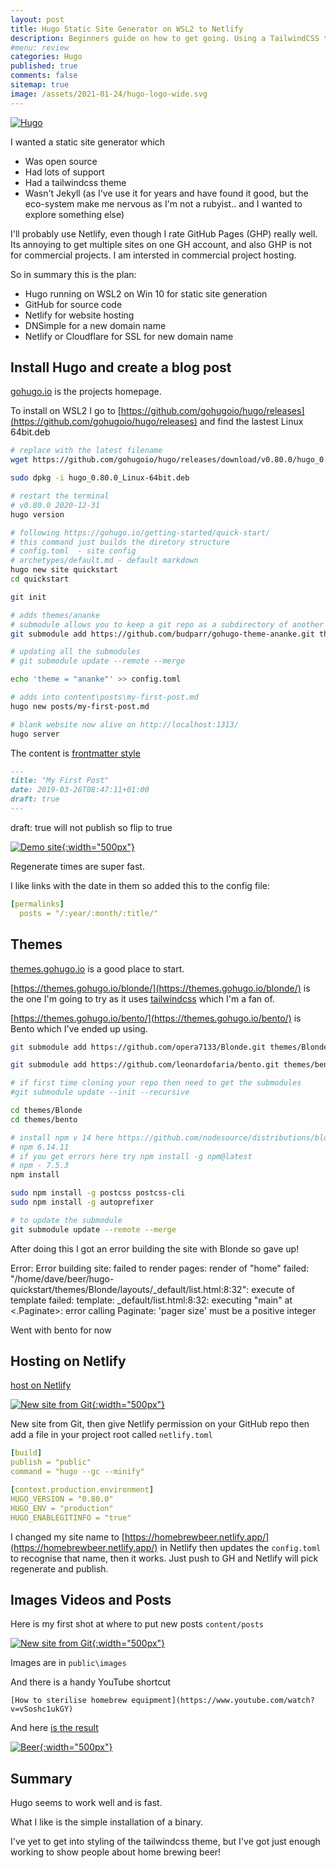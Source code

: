 ```yaml
---
layout: post
title: Hugo Static Site Generator on WSL2 to Netlify
description: Beginners guide on how to get going. Using a TailwindCSS theme.
#menu: review
categories: Hugo 
published: true 
comments: false     
sitemap: true
image: /assets/2021-01-24/hugo-logo-wide.svg
---
```


[![Hugo](/assets/2021-01-24/hugo-logo-wide.svg "Hugo")](/assets//2020-10-12/hugo-logo-wide.svg)

I wanted a static site generator which

- Was open source
- Had lots of support
- Had a tailwindcss theme
- Wasn't Jekyll (as I've use it for years and have found it good, but the eco-system make me nervous as I'm not a rubyist.. and I wanted to explore something else)

I'll probably use Netlify, even though I rate GitHub Pages (GHP) really well. Its annoying to get multiple sites on one GH account, and also GHP is not for commercial projects. I am intersted in commercial project hosting.

So in summary this is the plan:

- Hugo running on WSL2 on Win 10 for static site generation
- GitHub for source code
- Netlify for website hosting
- DNSimple for a new domain name
- Netlify or Cloudflare for SSL for new domain name

## Install Hugo and create a blog post

[gohugo.io](https://gohugo.io/) is the projects homepage.

To install on WSL2 I go to [https://github.com/gohugoio/hugo/releases](https://github.com/gohugoio/hugo/releases) and find the lastest Linux 64bit.deb

```bash
# replace with the latest filename
wget https://github.com/gohugoio/hugo/releases/download/v0.80.0/hugo_0.80.0_Linux-64bit.deb

sudo dpkg -i hugo_0.80.0_Linux-64bit.deb

# restart the terminal
# v0.80.0 2020-12-31
hugo version

# following https://gohugo.io/getting-started/quick-start/
# this command just builds the diretory structure
# config.toml  - site config
# archetypes/default.md - default markdown
hugo new site quickstart 
cd quickstart 

git init

# adds themes/ananke
# submodule allows you to keep a git repo as a subdirectory of another git repo
git submodule add https://github.com/budparr/gohugo-theme-ananke.git themes/ananke

# updating all the submodules
# git submodule update --remote --merge

echo 'theme = "ananke"' >> config.toml

# adds into content\posts\my-first-post.md
hugo new posts/my-first-post.md

# blank website now alive on http://localhost:1313/
hugo server
```

The content is [frontmatter style](https://gohugo.io/content-management/front-matter/)

```md
---
title: "My First Post"
date: 2019-03-26T08:47:11+01:00
draft: true
---
```

draft: true will not publish so flip to true

[![Demo site](/assets/2021-01-24/serve.jpg "demo"){:width="500px"}](/assets/2021-01-24/serve.jpg)

Regenerate times are super fast.

I like links with the date in them so added this to the config file:

```yml
[permalinks]
  posts = "/:year/:month/:title/"
```


## Themes

[themes.gohugo.io](https://themes.gohugo.io/) is a good place to start.

[https://themes.gohugo.io/blonde/](https://themes.gohugo.io/blonde/) is the one I'm going to try as it uses [tailwindcss](https://tailwindcss.com/) which I'm a fan of.

[https://themes.gohugo.io/bento/](https://themes.gohugo.io/bento/) is Bento which I've ended up using.

```bash
git submodule add https://github.com/opera7133/Blonde.git themes/Blonde

git submodule add https://github.com/leonardofaria/bento.git themes/bento

# if first time cloning your repo then need to get the submodules
#git submodule update --init --recursive

cd themes/Blonde
cd themes/bento

# install npm v 14 here https://github.com/nodesource/distributions/blob/master/README.md#deb
# npm 6.14.11
# if you get errors here try npm install -g npm@latest
# npm - 7.5.3
npm install

sudo npm install -g postcss postcss-cli
sudo npm install -g autoprefixer

# to update the submodule
git submodule update --remote --merge
```

After doing this I got an error building the site with Blonde so gave up!

Error: Error building site: failed to render pages: render of "home" failed: "/home/dave/beer/hugo-quickstart/themes/Blonde/layouts/_default/list.html:8:32": execute of template failed: template: _default/list.html:8:32: executing "main" at <.Paginate>: error calling Paginate: 'pager size' must be a positive integer

Went with bento for now

## Hosting on Netlify

[host on Netlify](https://gohugo.io/hosting-and-deployment/hosting-on-netlify/) 

[![New site from Git](/assets/2021-01-24/netlify.jpg "New Site from Git"){:width="500px"}](/assets/2021-01-24/netlify.jpg)

New site from Git, then give Netlify permission on your GitHub repo then add a file in your project root called `netlify.toml`

```yml
[build]
publish = "public" 
command = "hugo --gc --minify" 

[context.production.environment]
HUGO_VERSION = "0.80.0"
HUGO_ENV = "production"
HUGO_ENABLEGITINFO = "true"
```

I changed my site name to [https://homebrewbeer.netlify.app/](https://homebrewbeer.netlify.app/) in Netlify then updates the `config.toml` to recognise that name, then it works. Just push to GH and Netlify will pick regenerate and publish.

## Images Videos and Posts

Here is my first shot at where to put new posts `content/posts`

[![New site from Git](/assets/2021-01-24/screen.jpg "Posts"){:width="500px"}](/assets/2021-01-24/screen.jpg)

Images are in `public\images`

And there is a handy YouTube shortcut

```
[How to sterilise homebrew equipment](https://www.youtube.com/watch?v=vSoshc1ukGY)
```

And here [is the result](https://homebrewbeer.netlify.app/2021/01/how-to-get-started-home-brewing-beer-beer-from-a-kit/)


[![Beer](/assets/2021-01-24/beer.jpg "Posts"){:width="500px"}](/assets/2021-01-24/beer.jpg)

## Summary

Hugo seems to work well and is fast. 

What I like is the simple installation of a binary. 

I've yet to get into styling of the tailwindcss theme, but I've got just enough working to show people about home brewing beer!
